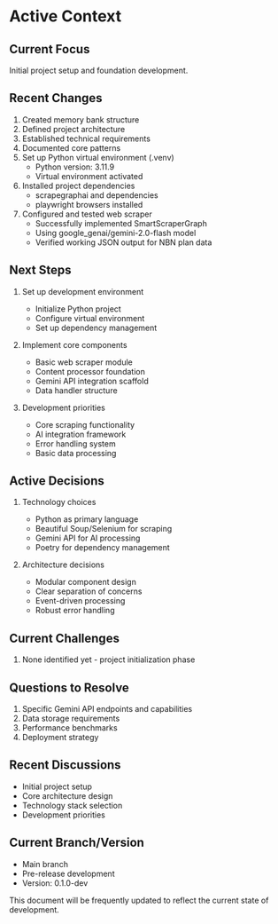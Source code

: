# Active Context

## Current Focus
Initial project setup and foundation development.

## Recent Changes
1. Created memory bank structure
2. Defined project architecture
3. Established technical requirements
4. Documented core patterns
5. Set up Python virtual environment (.venv)
   - Python version: 3.11.9
   - Virtual environment activated
6. Installed project dependencies
   - scrapegraphai and dependencies
   - playwright browsers installed
7. Configured and tested web scraper
   - Successfully implemented SmartScraperGraph
   - Using google_genai/gemini-2.0-flash model
   - Verified working JSON output for NBN plan data

## Next Steps
1. Set up development environment
   - Initialize Python project
   - Configure virtual environment
   - Set up dependency management

2. Implement core components
   - Basic web scraper module
   - Content processor foundation
   - Gemini API integration scaffold
   - Data handler structure

3. Development priorities
   - Core scraping functionality
   - AI integration framework
   - Error handling system
   - Basic data processing

## Active Decisions
1. Technology choices
   - Python as primary language
   - Beautiful Soup/Selenium for scraping
   - Gemini API for AI processing
   - Poetry for dependency management

2. Architecture decisions
   - Modular component design
   - Clear separation of concerns
   - Event-driven processing
   - Robust error handling

## Current Challenges
1. None identified yet - project initialization phase

## Questions to Resolve
1. Specific Gemini API endpoints and capabilities
2. Data storage requirements
3. Performance benchmarks
4. Deployment strategy

## Recent Discussions
- Initial project setup
- Core architecture design
- Technology stack selection
- Development priorities

## Current Branch/Version
- Main branch
- Pre-release development
- Version: 0.1.0-dev

This document will be frequently updated to reflect the current state of development.
